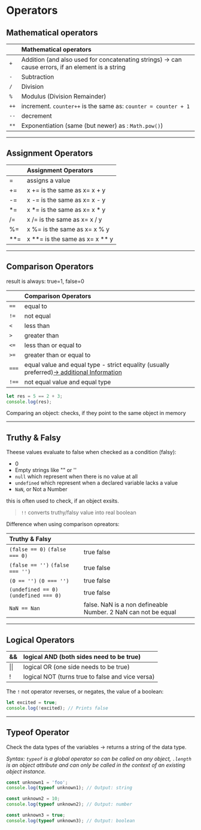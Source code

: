 # Operators

## Mathematical operators

|      | Mathematical operators                                       |
| ---- | :----------------------------------------------------------- |
| `+`  | Addition (and also used for concatenating strings) -> can cause errors, if an element is a string |
| `-`  | Subtraction                                                  |
| `/`  | Division                                                     |
| `%`  | Modulus (Division Remainder)                                 |
| `++` | increment. `counter++` is the same as: `counter = counter + 1` |
| `--` | decrement                                                    |
| `**` | Exponentiation (same (but newer) as : `Math.pow()`)          |

------

## Assignment Operators

|      | Assignment Operators           |
| ---- |:------------------------------ |
| =    | assigns a value                |
| +=   | x += is the same as x= x + y   |
| -=   | x -= is the same as x= x - y   |
| *=   | x *= is the same as x= x * y   |
| /=   | x /= is the same as x= x / y   |
| %=   | x %= is the same as x= x % y   |
| **=  | x **= is the same as x= x ** y |

------

## Comparison Operators

result is always: true=1, false=0

|       | Comparison Operators                                         |
| ----- |:------------------------------------------------------------ |
| `==`  | equal to                                                     |
| `!=`  | not equal                                                    |
| `<`   | less than                                                    |
| `>`   | greater than                                                 |
| `<=`  | less than or equal to                                        |
| `>=`  | greater than or equal to                                     |
| `===` | equal value and equal type - strict equality (usually preferred)[-> additional Information](https://codeburst.io/javascript-double-equals-vs-triple-equals-61d4ce5a121a) |
| `!==` | not equal value and equal type                               |

```js
let res = 5 == 2 + 3;
console.log(res);
```

Comparing an object: checks, if they point to the same object in memory

------

## Truthy & Falsy

Theese values evaluate to false when checked as a condition (falsy):

- 0
- Empty strings like "" or ''
- `null` which represent when there is no value at all
- `undefined` which represent when a declared variable lacks a value
- `NaN`, or Not a Number

this is often used to check, if an object exsits.

> `!!` converts truthy/falsy value into real boolean

Difference when using comparison opreators:

| Truthy & Falsy                         |                                                              |
| :------------------------------------- | :----------------------------------------------------------- |
| `(false == 0)` `(false === 0)`         | true false                                                   |
| `(false == '')` `(false === '')`       | true false                                                   |
| `(0 == '')` `(0 === '')`               | true false                                                   |
| `(undefined == 0)` `(undefined === 0)` | true false                                                   |
| `NaN == Nan`                           | false. NaN is a non defineable Number. 2 NaN can not be equal |

------

## Logical Operators

| &&   | logical AND (both sides need to be true)         |
| ---- |:------------------------------------------------ |
| \|\| | logical OR (one side needs to be true)           |
| !    | logical NOT (turns true to false and vice versa) |

The `!` not operator reverses, or negates, the value of a boolean:

```js
let excited = true;
console.log(!excited); // Prints false	
```









------

## Typeof Operator

Check the data types of the variables -> returns a string of the data type.

*Syntax: `typeof` is a global operator so can be called on any object, `.length` is an object attribute and can only be called in the context of an existing object instance.*

```js
const unknown1 = 'foo';
console.log(typeof unknown1); // Output: string

const unknown2 = 10;
console.log(typeof unknown2); // Output: number

const unknown3 = true; 
console.log(typeof unknown3); // Output: boolean
```

